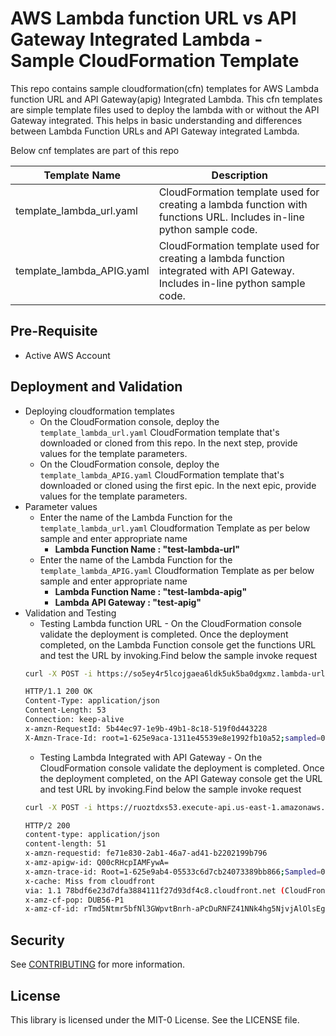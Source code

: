 # AWS Lambda function URL vs API Gateway Integrated Lambda - Sample CloudFormation Template

This repo contains sample cloudformation(cfn) templates for AWS Lambda function URL and API Gateway(apig) Integrated Lambda. This cfn templates are simple template files used to deploy the lambda with or without the API Gateway integrated. This helps in basic understanding and differences between Lambda Function URLs and API Gateway integrated Lambda.

Below cnf templates are part of this repo

| Template Name            | Description             |
| -------------------------| ----------------------- |
| template_lambda_url.yaml | CloudFormation template used for creating a lambda function with functions URL. Includes in-line python sample code.|
| template_lambda_APIG.yaml| CloudFormation template used for creating a lambda function integrated with API Gateway. Includes in-line python sample code.|

## Pre-Requisite
* Active AWS Account

## Deployment and Validation
* Deploying cloudformation templates
    * On the CloudFormation console, deploy the `template_lambda_url.yaml` CloudFormation template that's downloaded or cloned from this repo. In the next step, provide values for the template parameters.
    * On the CloudFormation console, deploy the `template_lambda_APIG.yaml` CloudFormation template that's downloaded or cloned using the first epic. In the next epic, provide values for the template parameters.
* Parameter values
    * Enter the name of the Lambda Function for the `template_lambda_url.yaml` Cloudformation Template as per below sample and enter appropriate name
        * __Lambda Function Name : "test-lambda-url"__
    * Enter the name of the Lambda Function for the `template_lambda_APIG.yaml` Cloudformation Template as per below sample and enter appropriate name
        * __Lambda Function Name : "test-lambda-apig"__
        * __Lambda API Gateway : "test-apig"__
* Validation and Testing
    * Testing Lambda function URL - On the CloudFormation console validate the deployment is completed. Once the deployment completed, on the Lambda Function console get the functions URL and test the URL by invoking.Find below the sample invoke request
    ``` bash
    curl -X POST -i https://so5ey4r5lcojgaea6ldk5uk5ba0dgxmz.lambda-url.us-east-1.on.aws
    
    HTTP/1.1 200 OK
    Content-Type: application/json
    Content-Length: 53
    Connection: keep-alive
    x-amzn-RequestId: 5b44ec97-1e9b-49b1-8c18-519f0d443228
    X-Amzn-Trace-Id: root=1-625e9aca-1311e45539e8e1992fb10a52;sampled=0
    ```
    * Testing Lambda Integrated with API Gateway - On the CloudFormation console validate the deployment is completed. Once the deployment completed, on the API Gateway console get the URL and test URL by invoking.Find below the sample invoke request
    ``` bash
    curl -X POST -i https://ruoztdxs53.execute-api.us-east-1.amazonaws.com/v0/lambda

    HTTP/2 200
    content-type: application/json
    content-length: 51
    x-amzn-requestid: fe71e830-2ab1-46a7-ad41-b2202199b796
    x-amz-apigw-id: Q00cRHcpIAMFywA=
    x-amzn-trace-id: Root=1-625e9ab4-05533c6d7cb24073389bb866;Sampled=0
    x-cache: Miss from cloudfront
    via: 1.1 78bdf6e23d7dfa3884111f27d93df4c8.cloudfront.net (CloudFront)
    x-amz-cf-pop: DUB56-P1
    x-amz-cf-id: rTmd5Ntmr5bfNl3GWpvtBnrh-aPcDuRNFZ41NNk4hg5NjvjAlOlsEg==
    ```

## Security

See [CONTRIBUTING](CONTRIBUTING.md#security-issue-notifications) for more information.

## License

This library is licensed under the MIT-0 License. See the LICENSE file.

